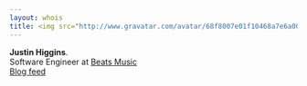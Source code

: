 ```yaml
---
layout: whois
title: <img src="http://www.gravatar.com/avatar/68f8007e01f10468a7e6a0073470737f?s=800" class="avatar" />
---
```


**Justin Higgins**. <br />
Software Engineer at [Beats Music](https://beatsmusic.com)
<br />
[Blog feed](/feed.xml)
